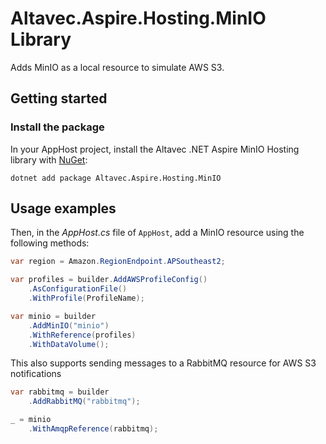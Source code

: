 # Altavec.Aspire.Hosting.MinIO Library

Adds MinIO as a local resource to simulate AWS S3.

## Getting started

### Install the package

In your AppHost project, install the Altavec .NET Aspire MinIO Hosting library with [NuGet](https://www.nuget.org):

```dotnetcli
dotnet add package Altavec.Aspire.Hosting.MinIO
```

## Usage examples

Then, in the _AppHost.cs_ file of `AppHost`, add a MinIO resource using the following methods:

```csharp
var region = Amazon.RegionEndpoint.APSoutheast2;

var profiles = builder.AddAWSProfileConfig()
    .AsConfigurationFile()
    .WithProfile(ProfileName);

var minio = builder
    .AddMinIO("minio")
    .WithReference(profiles)
    .WithDataVolume();
```

This also supports sending messages to a RabbitMQ resource for AWS S3 notifications

```csharp
var rabbitmq = builder
    .AddRabbitMQ("rabbitmq");

_ = minio
    .WithAmqpReference(rabbitmq);
```
